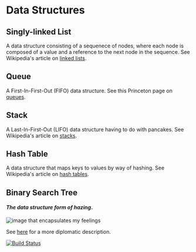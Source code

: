 Data Structures
==============
Singly-linked List
--------------
A data structure consisting of a sequenece of nodes, where each node is composed of a value and a reference to the next node in the sequence. See Wikipedia's article on [linked lists](http://en.wikipedia.org/wiki/Linked_list).

Queue
--------------
A First-In-First-Out (FIFO) data structure. See this Princeton page on [queues](http://www.princeton.edu/~achaney/tmve/wiki100k/docs/Queue_(data_structure).html).

Stack
--------------
A Last-In-First-Out (LIFO) data structure having to do with pancakes. See Wikipedia's article on [stacks](http://en.wikipedia.org/wiki/Stack_(abstract_data_type)).

Hash Table
--------------
A data structure that maps keys to values by way of hashing. See Wikipedia's article on [hash tables](http://en.wikipedia.org/wiki/Hash_table).

Binary Search Tree
--------------
#### *The data structure form of hazing*.
![image that encapsulates my feelings](http://25.media.tumblr.com/tumblr_m26nvnNG5o1qkk10ro1_500.jpg)

See [here](http://en.wikipedia.org/wiki/Binary_search_tree) for a more diplomatic description.


[![Build Status](https://travis-ci.org/tsnaomi/data_structures.png?branch=master)](https://travis-ci.org/tsnaomi/data_structures)

